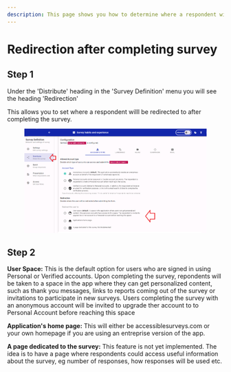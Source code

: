 ```yaml
---
description: This page shows you how to determine where a respondent will be redirected after completing a survey
---
```


# Redirection after completing survey

## Step 1

Under the 'Distribute' heading in the 'Survey Definition' menu you will see the heading 'Redirection'

This allows you to set where a respondent willl be redirected to after completing the survey.

<figure><img src="../../../.gitbook/assets/image (15).png" alt=""><figcaption></figcaption></figure>

## Step 2

**User Space:**  This is the default option for users who are signed in using Personal or Verified accounts.  Upon completing the survey, repondents will be taken to a space in the app where they can get personalized content, such as thank you messages, links to reports coming out of the survey or invitations to participate in new surveys.  Users completing the survey with an anonymous account will be invited to upgrade ther account to to Personal Account before reaching this space &#x20;

**Application's home page:**  This will either be accessiblesurveys.com or your own homepage if you are using an entreprise version of the app.

**A page dedicated to the survey:**  This feature is not yet implemented.  The idea is to have a page where respondents could access useful information about the survey, eg number of responses, how responses will be used etc.
